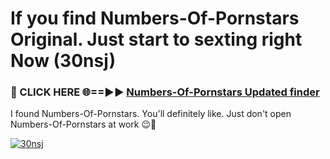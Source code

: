 # If you find Numbers-Of-Pornstars Original. Just start to sexting right Now (30nsj)

<h3>🔴 CLICK HERE 🌐==►► <a href="https://tinyurl.com/mtbk5fxa" rel="nofollow">Numbers-Of-Pornstars Updated finder</a></h3>

I found Numbers-Of-Pornstars. You'll definitely like. Just don't open Numbers-Of-Pornstars at work 😉💬

[![30nsj](https://i.imgur.com/Q8WKrnY.jpeg)](https://tinyurl.com/mtbk5fxa)
